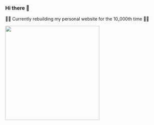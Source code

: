 ### Hi there 👋

🏃‍♂️ Currently rebuilding my personal website for the 10_000th time 😮‍💨

<img src="https://user-images.githubusercontent.com/12003520/233817100-40ee2d1a-d2d9-4730-b1c7-983384ba4238.gif" width="300" />



<!--
**KatFishSnake/KatFishSnake** is a ✨ _special_ ✨ repository because its `README.md` (this file) appears on your GitHub profile.

Here are some ideas to get you started:

- 🔭 I’m currently working on ...
- 🌱 I’m currently learning ...
- 👯 I’m looking to collaborate on ...
- 🤔 I’m looking for help with ...
- 💬 Ask me about ...
- 📫 How to reach me: ...
- 😄 Pronouns: ...
- ⚡ Fun fact: ...
-->
